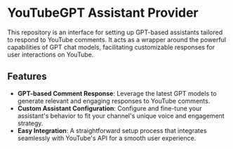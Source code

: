 # YouTubeGPT Assistant Provider

This repository is an interface for setting up GPT-based assistants tailored to respond to YouTube comments. It acts as a wrapper around the powerful capabilities of GPT chat models, facilitating customizable responses for user interactions on YouTube.

## Features

- **GPT-based Comment Response**: Leverage the latest GPT models to generate relevant and engaging responses to YouTube comments.
- **Custom Assistant Configuration**: Configure and fine-tune your assistant's behavior to fit your channel's unique voice and engagement strategy.
- **Easy Integration**: A straightforward setup process that integrates seamlessly with YouTube's API for a smooth user experience.


